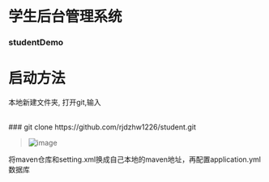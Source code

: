 # 学生后台管理系统
### studentDemo
<h1>启动方法</h1>
<p>本地新建文件夹, 打开git,输入</p><br>
### git clone https://github.com/rjdzhw1226/student.git

>![image](https://github.com/rjdzhw1226/student/assets/101936023/2a25a094-48c9-46b8-9e16-c2128ee3dd0a)
<p>将maven仓库和setting.xml换成自己本地的maven地址，再配置application.yml数据库</p><br>

